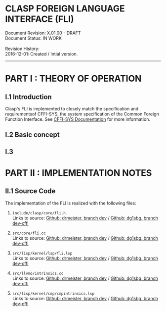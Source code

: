 CLASP FOREIGN LANGUAGE INTERFACE  (FLI)
=======================================

Document Revision: X.01.00 - DRAFT
<br> Document Status: IN WORK
<br>
<br> Revision History:
<br> 2016-12-01: Created / Intial version.

* * * * *

# PART I : THEORY OF OPERATION #

## I.1 Introduction ##

Clasp's FLI is implemented to closely match the specification and requirementsof CFFI-SYS, the system specification of the Common Foreign Function Interface. See [CFFI-SYS Documentation][] for more information.

[CFFI-SYS Documentation]: https://common-lisp.net/project/cffi/spec/cffi-sys-spec.html

## I.2 Basic concept ##



## I.3 ##

# PART II : IMPLEMENTATION NOTES #

## II.1 Source Code ##

The implementation of the FLI is realized with the following files:

1. `include/clasp/core/fli.h`
<br>Links to source:  [Github: drmeister, branch dev][] / [Github: dg1sbg, branch dev-cffi][]

[Github: dg1sbg, branch dev-cffi]: https://github.com/dg1sbg/clasp/blob/dev-cffi/include/clasp/core/fli.h

[Github: drmeister, branch dev]: https://github.com/drmeister/clasp/blob/dev/include/clasp/core/fli.h

2. `src/core/fli.cc`
<br>Links to source: [Github: drmeister, branch dev][] / [Github: dg1sbg, branch dev-cffi][]

[Github: dg1sbg, branch dev-cffi]: https://github.com/dg1sbg/clasp/blob/dev-cffi/src/core/fli.cc

[Github: drmeister, branch dev]: https://github.com/drmeister/clasp/blob/dev/src/core/fli.cc

3. `src/lisp/kernel/lsp/fli.lsp`
<br>Links to source:  [Github: drmeister, branch dev][] / [Github: dg1sbg, branch dev-cffi][]

[Github: dg1sbg, branch dev-cffi]: https://github.com/dg1sbg/clasp/blob/dev-cffi/src/lisp/kernel/lsp/fli.sp

[Github: drmeister, branch dev]: https://github.com/drmeister/clasp/blob/dev/src/lisp/kernel/lsp/fli.lsp

4. `src/llvmo/intrinsics.cc`
<br>Links to source:  [Github: drmeister, branch dev][] / [Github: dg1sbg, branch dev-cffi][]

[Github: dg1sbg, branch dev-cffi]: https://github.com/dg1sbg/clasp/blob/dev-cffi/src/llvmo/intrinsics.cc

[Github: drmeister, branch dev]: https://github.com/drmeister/clasp/blob/dev/src/llvmo/intrinsics.cc

5. `src/lisp/kernel/cmp/cmpintrinsics.lsp`
<br>Links to source:  [Github: drmeister, branch dev][] / [Github: dg1sbg, branch dev-cffi][]

[Github: dg1sbg, branch dev-cffi]: https://github.com/dg1sbg/clasp/blob/dev-cffi/src/lisp/kernel/cmp/cmpintrinsics.lsp

[Github: drmeister, branch dev]: https://github.com/drmeister/clasp/blob/dev/src/lisp/kernel/cmp/cmpintrinsics.lsp

